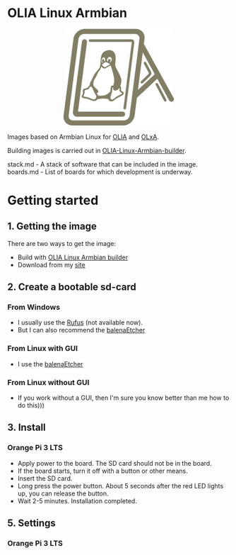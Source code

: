 # OLIA Linux Armbian

<p align="center">
 <img width="250px" src="sources/img/logo/OLIA-Linux.png" alt="qr"/>
</p>


Images based on Armbian Linux for [OLIA](https://github.com/ufrs12/OLIA) and [OLxA](https://github.com/ufrs12/OLxA).  

Building images is carried out in [OLIA-Linux-Armbian-builder](https://github.com/ufrs12/OLIA-Linux-Armbian-builder).

stack.md  - A stack of software that can be included in the image.  
boards.md - List of boards for which development is underway.

# Getting started

## 1. Getting the image

There are two ways to get the image:
* Build with [OLIA Linux Armbian builder](https://github.com/ufrs12/OLIA-Linux-Armbian-builder)
* Download from my [site](https://osjob.ru/)

## 2. Сreate a bootable sd-card

### From Windows

* I usually use the [Rufus](https://rufus.ie) (not available now).
* But I can also recommend the [balenaEtcher](https://etcher.balena.io/)

### From Linux with GUI

* I use the [balenaEtcher](https://etcher.balena.io/)

### From Linux without GUI

* If you work without a GUI, then I'm sure you know better than me how to do this)))

## 3. Install

### Orange Pi 3 LTS

* Apply power to the board. The SD card should not be in the board.
* If the board starts, turn it off with a button or other means.
* Insert the SD card. 
* Long press the power button. About 5 seconds after the red LED lights up, you can release the button.
* Wait 2-5 minutes. Installation completed.

## 5. Settings

### Orange Pi 3 LTS
